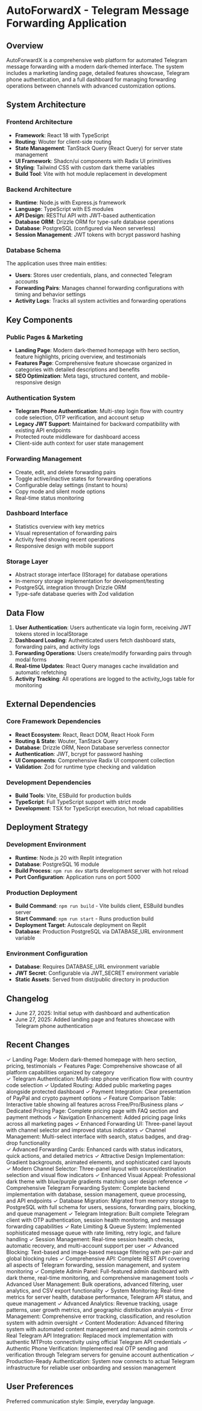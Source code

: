 # AutoForwardX - Telegram Message Forwarding Application

## Overview

AutoForwardX is a comprehensive web platform for automated Telegram message forwarding with a modern dark-themed interface. The system includes a marketing landing page, detailed features showcase, Telegram phone authentication, and a full dashboard for managing forwarding operations between channels with advanced customization options.

## System Architecture

### Frontend Architecture
- **Framework**: React 18 with TypeScript
- **Routing**: Wouter for client-side routing
- **State Management**: TanStack Query (React Query) for server state management
- **UI Framework**: Shadcn/ui components with Radix UI primitives
- **Styling**: Tailwind CSS with custom dark theme variables
- **Build Tool**: Vite with hot module replacement in development

### Backend Architecture
- **Runtime**: Node.js with Express.js framework
- **Language**: TypeScript with ES modules
- **API Design**: RESTful API with JWT-based authentication
- **Database ORM**: Drizzle ORM for type-safe database operations
- **Database**: PostgreSQL (configured via Neon serverless)
- **Session Management**: JWT tokens with bcrypt password hashing

### Database Schema
The application uses three main entities:
- **Users**: Stores user credentials, plans, and connected Telegram accounts
- **Forwarding Pairs**: Manages channel forwarding configurations with timing and behavior settings
- **Activity Logs**: Tracks all system activities and forwarding operations

## Key Components

### Public Pages & Marketing
- **Landing Page**: Modern dark-themed homepage with hero section, feature highlights, pricing overview, and testimonials
- **Features Page**: Comprehensive feature showcase organized in categories with detailed descriptions and benefits
- **SEO Optimization**: Meta tags, structured content, and mobile-responsive design

### Authentication System
- **Telegram Phone Authentication**: Multi-step login flow with country code selection, OTP verification, and account setup
- **Legacy JWT Support**: Maintained for backward compatibility with existing API endpoints
- Protected route middleware for dashboard access
- Client-side auth context for user state management

### Forwarding Management
- Create, edit, and delete forwarding pairs
- Toggle active/inactive states for forwarding operations
- Configurable delay settings (instant to hours)
- Copy mode and silent mode options
- Real-time status monitoring

### Dashboard Interface
- Statistics overview with key metrics
- Visual representation of forwarding pairs
- Activity feed showing recent operations
- Responsive design with mobile support

### Storage Layer
- Abstract storage interface (IStorage) for database operations
- In-memory storage implementation for development/testing
- PostgreSQL integration through Drizzle ORM
- Type-safe database queries with Zod validation

## Data Flow

1. **User Authentication**: Users authenticate via login form, receiving JWT tokens stored in localStorage
2. **Dashboard Loading**: Authenticated users fetch dashboard stats, forwarding pairs, and activity logs
3. **Forwarding Operations**: Users create/modify forwarding pairs through modal forms
4. **Real-time Updates**: React Query manages cache invalidation and automatic refetching
5. **Activity Tracking**: All operations are logged to the activity_logs table for monitoring

## External Dependencies

### Core Framework Dependencies
- **React Ecosystem**: React, React DOM, React Hook Form
- **Routing & State**: Wouter, TanStack Query
- **Database**: Drizzle ORM, Neon Database serverless connector
- **Authentication**: JWT, bcrypt for password hashing
- **UI Components**: Comprehensive Radix UI component collection
- **Validation**: Zod for runtime type checking and validation

### Development Dependencies
- **Build Tools**: Vite, ESBuild for production builds
- **TypeScript**: Full TypeScript support with strict mode
- **Development**: TSX for TypeScript execution, hot reload capabilities

## Deployment Strategy

### Development Environment
- **Runtime**: Node.js 20 with Replit integration
- **Database**: PostgreSQL 16 module
- **Build Process**: `npm run dev` starts development server with hot reload
- **Port Configuration**: Application runs on port 5000

### Production Deployment
- **Build Command**: `npm run build` - Vite builds client, ESBuild bundles server
- **Start Command**: `npm run start` - Runs production build
- **Deployment Target**: Autoscale deployment on Replit
- **Database**: Production PostgreSQL via DATABASE_URL environment variable

### Environment Configuration
- **Database**: Requires DATABASE_URL environment variable
- **JWT Secret**: Configurable via JWT_SECRET environment variable
- **Static Assets**: Served from dist/public directory in production

## Changelog

- June 27, 2025: Initial setup with dashboard and authentication
- June 27, 2025: Added landing page and features showcase with Telegram phone authentication

## Recent Changes

✓ Landing Page: Modern dark-themed homepage with hero section, pricing, testimonials
✓ Features Page: Comprehensive showcase of all platform capabilities organized by category  
✓ Telegram Authentication: Multi-step phone verification flow with country code selection
✓ Updated Routing: Added public marketing pages alongside protected dashboard
✓ Payment Integration: Clear presentation of PayPal and crypto payment options
✓ Feature Comparison Table: Interactive table showing all features across Free/Pro/Business plans
✓ Dedicated Pricing Page: Complete pricing page with FAQ section and payment methods
✓ Navigation Enhancement: Added pricing page links across all marketing pages
✓ Enhanced Forwarding UI: Three-panel layout with channel selector and improved status indicators
✓ Channel Management: Multi-select interface with search, status badges, and drag-drop functionality  
✓ Advanced Forwarding Cards: Enhanced cards with status indicators, quick actions, and detailed metrics
✓ Attractive Design Implementation: Gradient backgrounds, animated elements, and sophisticated card layouts
✓ Modern Channel Selector: Three-panel layout with source/destination selection and visual flow indicators
✓ Enhanced Visual Appeal: Professional dark theme with blue/purple gradients matching user design reference
✓ Comprehensive Telegram Forwarding System: Complete backend implementation with database, session management, queue processing, and API endpoints
✓ Database Migration: Migrated from memory storage to PostgreSQL with full schema for users, sessions, forwarding pairs, blocking, and queue management
✓ Telegram Integration: Built complete Telegram client with OTP authentication, session health monitoring, and message forwarding capabilities
✓ Rate Limiting & Queue System: Implemented sophisticated message queue with rate limiting, retry logic, and failure handling
✓ Session Management: Real-time session health checks, automatic recovery, and multi-account support per user
✓ Advanced Blocking: Text-based and image-based message filtering with per-pair and global blocking rules
✓ Comprehensive API: Complete REST API covering all aspects of Telegram forwarding, session management, and system monitoring
✓ Complete Admin Panel: Full-featured admin dashboard with dark theme, real-time monitoring, and comprehensive management tools
✓ Advanced User Management: Bulk operations, advanced filtering, user analytics, and CSV export functionality
✓ System Monitoring: Real-time metrics for server health, database performance, Telegram API status, and queue management
✓ Advanced Analytics: Revenue tracking, usage patterns, user growth metrics, and geographic distribution analysis
✓ Error Management: Comprehensive error tracking, classification, and resolution system with admin oversight
✓ Content Moderation: Advanced filtering system with automated content management and manual admin controls
✓ Real Telegram API Integration: Replaced mock implementation with authentic MTProto connectivity using official Telegram API credentials
✓ Authentic Phone Verification: Implemented real OTP sending and verification through Telegram servers for genuine account authentication
✓ Production-Ready Authentication: System now connects to actual Telegram infrastructure for reliable user onboarding and session management

## User Preferences

Preferred communication style: Simple, everyday language.